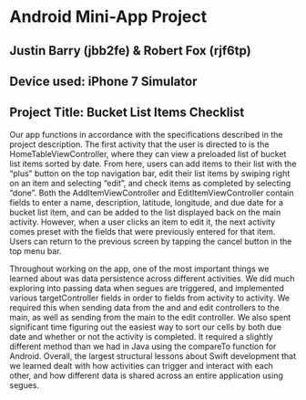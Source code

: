 # Android Mini-App Project

## Justin Barry (jbb2fe) & Robert Fox (rjf6tp)

## Device used: iPhone 7 Simulator

## Project Title: Bucket List Items Checklist

Our app functions in accordance with the specifications described in the project description. The first activity that the user is directed to is the HomeTableViewController, where they can view a preloaded list of bucket list items sorted by date. From here, users can add items to their list with the “plus” button on the top navigation bar, edit their list items by swiping right on an item and selecting “edit”, and check items as completed by selecting “done”. Both the AddItemViewController and EditItemViewController contain fields to enter a name, description, latitude, longitude, and due date for a bucket list item, and can be added to the list displayed back on the main activity. However, when a user clicks an item to edit it, the next activity comes preset with the fields that were previously entered for that item. Users can return to the previous screen by tapping the cancel button in the top menu bar.

Throughout working on the app, one of the most important things we learned about was data persistence across different activities. We did much exploring into passing data when segues are triggered, and implemented various targetController fields in order to fields from activity to activity. We required this when sending data from the and and edit controllers to the main, as well as sending from the main to the edit controller. We also spent significant time figuring out the easiest way to sort our cells by both due date and whether or not the activity is completed. It required a slightly different method than we had in Java using the compareTo function for Android. Overall, the largest structural lessons about Swift development that we learned dealt with how activities can trigger and interact with each other, and how different data is shared across an entire application using segues.


